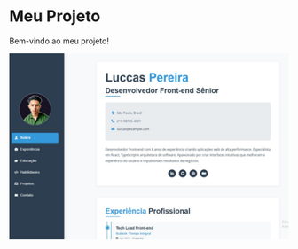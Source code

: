 # Meu Projeto

Bem-vindo ao meu projeto!

![Logo do Projeto](https://github.com/Luccas84/Portfolio-Profissional/blob/main/Projeto_10.jpg)
